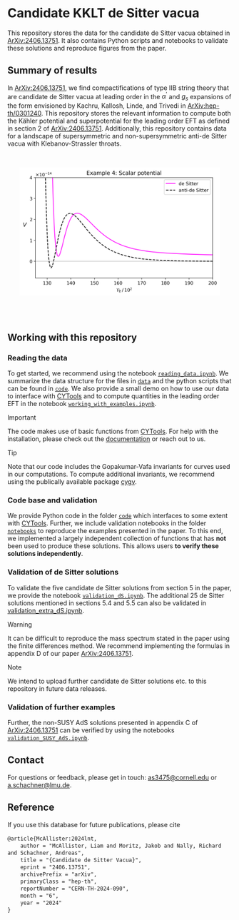 # Candidate KKLT de Sitter vacua

This repository stores the data for the candidate de Sitter vacua obtained in [ArXiv:2406.13751](https://arxiv.org/abs/2406.13751). It also contains Python scripts and notebooks to validate these solutions and reproduce figures from the paper.


## Summary of results

In [ArXiv:2406.13751](https://arxiv.org/abs/2406.13751), we find compactifications of type IIB string theory that are candidate de Sitter vacua at leading order in the $\alpha^\prime$ and $g_s$ expansions of the form envisioned by Kachru, Kallosh, Linde, and Trivedi in [ArXiv:hep-th/0301240](https://arxiv.org/abs/hep-th/0301240). This repository stores the relevant information to compute both the Kähler potential and superpotential for the leading order EFT as defined in section 2 of [ArXiv:2406.13751](https://arxiv.org/abs/2406.13751). Additionally, this repository contains data for a landscape of supersymmetric and non-supersymmetric anti-de Sitter vacua with Klebanov-Strassler throats.

<br>

<p align="center">
  <img src="/images/dS_examples/Example_4/aule_uplift.png" width="450">
</p>


<br>

<br>


## Working with this repository

### Reading the data

To get started, we recommend using the notebook [`reading_data.ipynb`](/notebooks/reading_data.ipynb). We summarize the data structure for the files in [`data`](./data/) and the python scripts that can be found in [`code`](./code/). We also provide a small demo on how to use our data to interface with [CYTools](https://cy.tools) and to compute quantities in the leading order EFT in the notebook [`working_with_examples.ipynb`](/notebooks/working_with_examples.ipynb).

> [!IMPORTANT]
> The code makes use of basic functions from [CYTools](https://cy.tools). For help with the installation, please check out the [documentation](https://cy.tools/docs/getting-started/) or reach out to us.


> [!TIP]
> Note that our code includes the Gopakumar-Vafa invariants for curves used in our computations. To compute additional invariants, we recommend using the publically available package [cygv](https://github.com/ariostas/cygv).





### Code base and validation

We provide Python code in the folder [`code`](./code/) which interfaces to some extent with [CYTools](https://cy.tools). Further, we include validation notebooks in the folder [`notebooks`](/notebooks/) to reproduce the examples presented in the paper. To this end, we implemented a largely independent collection of functions that has **not** been used to produce these solutions. This allows users **to verify these solutions independently**.



### Validation of de Sitter solutions

To validate the five candidate de Sitter solutions from section 5 in the paper, we provide the notebook [`validation_dS.ipynb`](/notebooks/validation_dS.ipynb). The additional 25 de Sitter solutions mentioned in sections 5.4 and 5.5 can also be validated in [validation_extra_dS.ipynb](/notebooks/validation_extra_dS.ipynb).

> [!WARNING]  
> It can be difficult to reproduce the mass spectrum stated in the paper using the finite differences method. We recommend implementing the formulas in appendix D of our paper [ArXiv:2406.13751](https://arxiv.org/abs/2406.13751).


> [!NOTE]
> We intend to upload further candidate de Sitter solutions etc. to this repository in future data releases.


### Validation of further examples

Further, the non-SUSY AdS solutions presented in appendix C of [ArXiv:2406.13751](https://arxiv.org/abs/2406.13751) can be verified by using the notebooks [`validation_SUSY_AdS.ipynb`](/notebooks/validation_SUSY_AdS.ipynb).


## Contact 

For questions or feedback, please get in touch: <as3475@cornell.edu> or <a.schachner@lmu.de>.


## Reference

If you use this database for future publications, please cite

```
@article{McAllister:2024lnt,
    author = "McAllister, Liam and Moritz, Jakob and Nally, Richard and Schachner, Andreas",
    title = "{Candidate de Sitter Vacua}",
    eprint = "2406.13751",
    archivePrefix = "arXiv",
    primaryClass = "hep-th",
    reportNumber = "CERN-TH-2024-090",
    month = "6",
    year = "2024"
}
```

